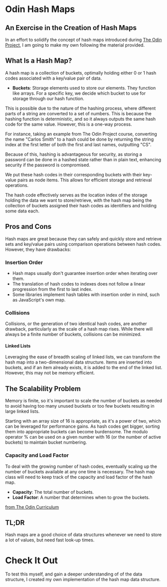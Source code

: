 # Odin Hash Maps

## An Exercise in the Creation of Hash Maps

In an effort to solidify the concept of hash maps introduced during [The Odin Project](https://www.theodinproject.com/lessons/javascript-hashmap-data-structure), I am going to make my own following the material provided.

## What Is a Hash Map?

A hash map is a collection of buckets, optimally holding either 0 or 1 hash codes associated with a key/value pair of data.

- **Buckets**: Storage elements used to store our elements. They function like arrays. For a specific key, we decide which bucket to use for storage through our hash function.

This is possible due to the nature of the hashing process, where different parts of a string are converted to a set of numbers. This is because the hashing function is deterministic, and so it always outputs the same hash code for the same value. However, this is a one-way process.

For instance, taking an example from The Odin Project course, converting the name "Carlos Smith" to a hash could be done by returning the string index at the first letter of both the first and last names, outputting "CS".

Because of this, hashing is advantageous for security, as storing a password can be done in a hashed state rather than in plain text, enhancing security if the password is compromised.

We put these hash codes in their corresponding buckets with their key-value pairs as node items. This allows for efficient storage and retrieval operations.

The hash code effectively serves as the location index of the storage holding the data we want to store/retrieve, with the hash map being the collection of buckets assigned their hash codes as identifiers and holding some data each.

## Pros and Cons

Hash maps are great because they can safely and quickly store and retrieve sets and key/value pairs using comparison operations between hash codes. However, they have drawbacks:

### Insertion Order

- Hash maps usually don't guarantee insertion order when iterating over them.
- The translation of hash codes to indexes does not follow a linear progression from the first to last index.
- Some libraries implement hash tables with insertion order in mind, such as JavaScript's own map.

### Collisions

Collisions, or the generation of two identical hash codes, are another drawback, particularly as the scale of a hash map rises. While there will always be a finite number of buckets, collisions can be minimized.

#### Linked Lists

Leveraging the ease of breadth scaling of linked lists, we can transform the hash map into a two-dimensional data structure. Items are inserted into buckets, and if an item already exists, it is added to the end of the linked list. However, this may not be memory efficient.

## The Scalability Problem

Memory is finite, so it's important to scale the number of buckets as needed to avoid having too many unused buckets or too few buckets resulting in large linked lists.

Starting with an array size of 16 is appropriate, as it's a power of two, which can be leveraged for performance gains. As hash codes get bigger, sorting them into appropriate buckets can become burdensome. The modulo operator % can be used on a given number with 16 (or the number of active buckets) to maintain bucket numbering.

### Capacity and Load Factor

To deal with the growing number of hash codes, eventually scaling up the number of buckets available at any one time is necessary. The hash map class will need to keep track of the capacity and load factor of the hash map.

- **Capacity**: The total number of buckets.
- **Load Factor**: A number that determines when to grow the buckets.

[from The Odin Curriculum](https://www.theodinproject.com/lessons/javascript-hashmap-data-structure)

## TL;DR

Hash maps are a good choice of data structures whenever we need to store a lot of values, but need fast look-up times.

# Check It Out

To test this myself, and gain a deeper understanding of of the data structure, I created my own implementation of the hash map data structure.
